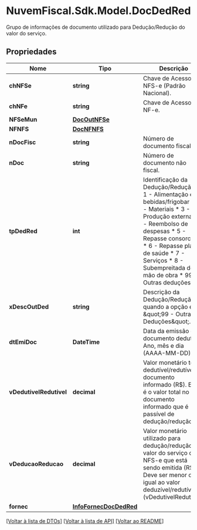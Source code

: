 # NuvemFiscal.Sdk.Model.DocDedRed
Grupo de informações de documento utilizado para Dedução/Redução do valor do serviço.

## Propriedades

Nome | Tipo | Descrição | Comentários
------------ | ------------- | ------------- | -------------
**chNFSe** | **string** | Chave de Acesso da NFS-e (Padrão Nacional). | [optional] 
**chNFe** | **string** | Chave de Acesso da NF-e. | [optional] 
**NFSeMun** | [**DocOutNFSe**](DocOutNFSe.md) |  | [optional] 
**NFNFS** | [**DocNFNFS**](DocNFNFS.md) |  | [optional] 
**nDocFisc** | **string** | Número de documento fiscal. | [optional] 
**nDoc** | **string** | Número de documento não fiscal. | [optional] 
**tpDedRed** | **int** | Identificação da Dedução/Redução:  * 1 - Alimentação e bebidas/frigobar  * 2 - Materiais  * 3 - Produção externa  * 4 - Reembolso de despesas  * 5 - Repasse consorciado  * 6 - Repasse plano de saúde  * 7 - Serviços  * 8 - Subempreitada de mão de obra  * 99 - Outras deduções | 
**xDescOutDed** | **string** | Descrição da Dedução/Redução quando a opção é \&quot;99 - Outras Deduções\&quot;. | [optional] 
**dtEmiDoc** | **DateTime** | Data da emissão do documento dedutível. Ano, mês e dia (AAAA-MM-DD). | 
**vDedutivelRedutivel** | **decimal** | Valor monetário total dedutível/redutível no documento informado (R$).  Este é o valor total no documento informado que é passível de dedução/redução. | 
**vDeducaoReducao** | **decimal** | Valor monetário utilizado para dedução/redução do valor do serviço da NFS-e que está sendo emitida (R$).  Deve ser menor ou igual ao valor deduzível/redutível (vDedutivelRedutivel). | 
**fornec** | [**InfoFornecDocDedRed**](InfoFornecDocDedRed.md) |  | [optional] 

[[Voltar à lista de DTOs]](../README.md#documentation-for-models) [[Voltar à lista de API]](../README.md#documentation-for-api-endpoints) [[Voltar ao README]](../README.md)

